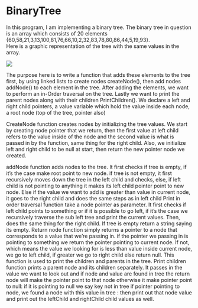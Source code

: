 # BinaryTree
In this program, I am implementing a binary tree. The binary tree in question is an array which consists of 20 elements {60,58,21,3,13,100,81,76,66,10,2,32,83,78,80,86,44,5,19,93}.  
Here is a graphic representation of the tree with the same values in the array.  

![]({{site.baseurl}}/https://github.com/ivawen/BinaryTree/blob/master/Capture.JPG)

The purpose here is to write a function that adds these elements to the tree first, by using linked lists to create nodes createNode(), then add nodes addNode() to each element in the tree. After adding the elements, we want to perform an in-Order traversal on the tree. Lastly we want to print the parent nodes along with their children PrintChildren(). We declare a left and right child pointers, a value variable which hold the value inside each node, a root node (top of the tree, pointer also)   

CreateNode function creates nodes by initializing the tree values. We start by creating node pointer that we return, then the first value at left child refers to the value inside of the node and the second value is what is passed in by the function, same thing for the right child. Also, we initialize left and right child to be null at start, then return the new pointer node we created.  
 
addNode function adds nodes to the tree. It first checks if tree is empty, if it’s the case make root point to new node. if tree is not empty, it first recursively moves down the tree in the left child and checks, else, if left child is not pointing to anything it makes its left child pointer point to new node. Else if the value we want to add is greater than value in current node, it goes to the right child and does the same steps as in left child 
Print in order traversal function take a node pointer as parameter.  It first checks if left child points to something or if it is possible to go left, if it’s the case we recursively traverse the sub left tree and print the current values. Then, does the same thing for the right child. If tree is empty return a string saying its empty. 
Return node function simply returns a pointer to a node that corresponds to a value that we’re passing in. if the pointer we passing in is pointing to something we return the pointer pointing to current node. If not, which means the value we looking for is less than value inside current node, we go to left child, if greater we go to right child else return null. This function is used to print the children and parents in the tree. 
Print children function prints a parent node and its children separately. It passes in the value we want to look out and if node and value are found in tree the return node will make the pointer point to that node otherwise it make pointer point to null: if it is pointing to null we say key not in tree if pointer pointing to node, we found a node with this value in tree : then print out that node value and print out the leftChild and rightChild child values as well.
